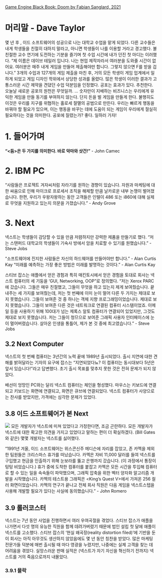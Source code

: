[Game Engine Black Book: Doom by Fabian Sanglard, 2021]()

# 머리말 - Dave Taylor
몇 년 후 , 이드 소프트웨어의 성공으로 나는 대학교 수업을 맡게 되었다. 다른 교수들은 내게 학생들을 친절히 대하지 말라고, 아니면 학생들이 나를 이용할 거라고 경고했다. 불친절한 교수 연기에 도전하는 기분을 즐기며 첫 수업 시간에 내가 던진 첫 마디는 이러했다. “제 이름은 데이브 테일러 입니다. 나는 현업 제작자라서 여러분을 도와줄 시간이 없어요. 여러분은 매주 내게 게임을 만들어 제출해야만 합니다. 그렇지 않으면 F를 받을 겁니다.”
3개의 수업과 127개의 게임 제출을 마친 후, 거의 모든 학생이 게임 업계에서 일하게 되었고 게임 디자인 학위에서 상당한 성과를 올렸다. 많은 학생이 이러한 결과가 고통스러운 시간 제약을 견뎠던 수업 덕분임을 인정했다. 공포는 효과가 있다. 추천한다.
오늘날 새로운 공포의 원천은 무엇일까. … 숫자만이 지배하는 비즈니스는 우리에게 유익한 게임을 만들 동기를 부여하지 않는다. 단지 돈을 벌 게임을 만들게 한다. 불행히도 이것은 우리를 지구를 위협하는 홀로세 절멸의 공범으로 만든다. 우리는 빠르게 행동을 바꿔야 할 필요가 있으며, 이는 행동을 바꾸는 데에 도움이 되는 게임이 우리에게 절실히 필요하다는 것을 의미한다.
공포에 질렸는가? 좋다. 일하러 가자!

# 1. 들어가며
**“\<둠\>은 두 가지를 의미한다. 바로 악마와 샷건!”** - John Camec

# 2. IBM PC
“사람들은 프로젝트 겨자씨처럼 자라기를 원하는 경향이 있습니다. 자원과 마케팅에 대한 싸움으로 인해 마이크로 프로세서 조직을 해체할 만큼 날카로운 내부 논쟁이 벌어졌습니다. 한편, 우리가 우왕자왕하는 동안 고객들은 인텔이 486 또는 i860에 대해 실제로 무엇을 지원하고 있는지 의문을 가졌습니다.” - Andy Grove

# 3. Next
넥스트는 학생들이 감당할 수 있을 만큼 저렴하지만 강력한 제품을 만들기로 했다.
“저는 스탠퍼드 대학교의 학생들이 기숙사 방에서 암을 치료할 수 있기를 원했습니다.” - Steve Jobs


“소프트웨어에 진지한 사람들은 자신의 하드웨어를 만들어야만 합니다.” - Alan Curtis Kay
“미래를 예측하는 가장 좋은 방법은 미래를 발명하는 것이다.” - Alan Curtis Kay

스티브 잡스는 애플에서 얻은 경험과 특히 매킨토시에서 얻은 경험을 토대로 회사는 넥스트 컴퓨터의 세 기둥을 ‘GUI, Networking, OOP”로 정의했다.
“저는 Xerox PARC에 갔습니다. 그들은 매우 친절했고, 그들이 무엇을 하고 있는지 제게 보여줬습니다. 끝내주는 세 가지를 보여줬는데, 저는 첫 번째에 이미 눈이 멀어 다른 두 가지는 제대로 보지 못했습니다. 그들이 보여준 것 중 하나는 객체 지향 프로그래밍이었습니다. 제대로 보지 못했습니다. 그들이 보여준 다른 것은 네트워크로 연결된 컴퓨터 시스템이었죠. 이메일 등을 사용하기 위해 100대가 넘는 제록스 알토 컴퓨터가 연결되어 있었지만, 그것도 제대로 보지 못했습니다. 저는 그들이 청므으로 보여준 그래픽 사용자 인터페이스에 눈이 멀어버렸습니다. 살아온 인생을 통틀어, 제가 본 것 중에 최고였습니다.” - Steve Jobs

## 3.2 Next Computer
넥스트의 첫 번째 컴퓨터는 3년간의 노력 끝에 1989년 출시되었다. 출시 지연에 대한 견해를 밝혀달라는 기자의 요구에 잡스는 “지연되었다뇨? 이 컴퓨터는 동시대보다 5년은 앞서 있습니다!”라고 답변했다. 초기 출시 목표를 맞추지 못한 것은 전혀 문제가 되지 않았다.

배선이 엉망인 PC와는 달리 넥스트 컴퓨터는 체인을 형성했다. 마우스는 키보드에 연결되고 키보드는 화면에 연결되고, 화면은 큐브에 연결되었다.
넥스트 컴퓨터가 사양으로는 찬사를 받았지만, 가격에는 심각한 문제가 있었다.

## 3.8 이드 소프트웨어가 본 Next
![][image-1]
모든 개발자가 넥스트에 미쳐 있었다고 가정한다면, 조금 곤란하다. 모든 개발자가 넥스트에 대한 확고한 의견을 가지고 있었다고 말하는 편이 더 확실하겠다. (Bill Gates와 같은) 몇몇 개발자는 넥스트를 싫어했다.

“1991년 겨울, 이드 소프트웨어는 위스콘신주 메디슨에 자리를 잡았고, 존 카멕을 제외한 팀원들은 크리스마스 휴가를 떠났습니다. 카멕은 자비 11,000 달러를 들여 넥스트를 구입했고 현금을 인출하기 위해 눈보라를 뚫고 은행까지 갔습니다. (이 과정에서 통장이 텅텅 비었습니다.) 휴가 중에 도착한 컴퓨터를 붙잡고 카멕은 모든 시간을 투입해 컴퓨터로 할 수 있는 일을 속속들이 파악했으며, 그래픽 압축을 위한 벡터 양자화 알고리즘 개발을 시작했습니다. 카멕의 테스트용 그래픽은 \<King’s Quest V\>에서 가져온 256 컬러 화면이었습니다.
카멕의 연구가 끝나고 전체 회사 직원은 다음 게임을 넥스트스텝을 사용해 개발할 필요가 있다는 사실에 동의했습니다.” - John Romero

## 3.9 롤러코스터
넥스트는 7년 동안 사업을 진행하면서 여러 우여곡절을 겪었다. 스티브 잡스가 애플을 나가면서 다섯 명의 유능한 직원을 함께 데려가버렸기 때문에 법인 설립 첫 달에 애플이 넥스트를 고소했다. 스티브 잡스의 ‘현실 왜곡장(reality distortion filed)’에 기반을 둔 이 회사는 아직 아무것도 생산하지 않았음에도 몇 년 동안 칭찬을 받았다. 많은 마케팅 전문가들 덕분에 매번 출시될 때 마다 영광을 누렸지만, 나중에는 실제 고객을 찾는 데 어려움을 겪었다. 실망스러운 판매 실적은 (넥스트가 자기 자신을 혁신하기 전까지) 넥스트를 거의 죽음으로까지 내몰았다.

### 3.9.1 몰락






[image-1]:	https://raw.githubusercontent.com/pinch24/Workbench/main/Inbox/Game%20Engine%20Black%20Book-%20Doom%20by%20Fabian%20Sanglard%2C%202021/3.8%20NextStep.jpg